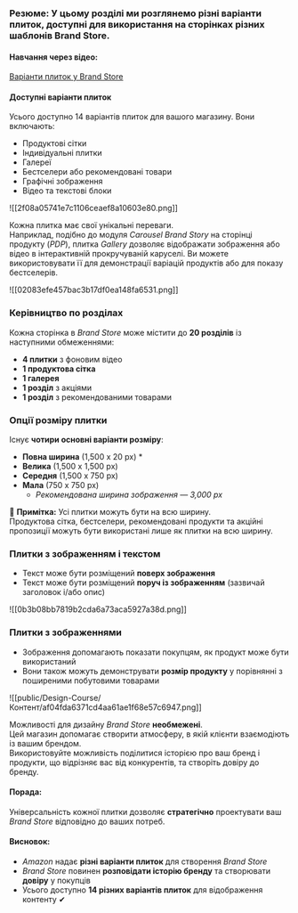 ### **Резюме**: У цьому розділі ми розглянемо різні варіанти плиток, доступні для використання на сторінках різних шаблонів Brand Store.

#### **Навчання через відео:**
[Варіанти плиток у Brand Store](https://www.youtube.com/watch?v=X8SWLEV9B64)

#### **Доступні варіанти плиток**
Усього доступно 14 варіантів плиток для вашого магазину. Вони включають:

- Продуктові сітки
- Індивідуальні плитки
- Галереї
- Бестселери або рекомендовані товари
- Графічні зображення
- Відео та текстові блоки

![[2f08a05741e7c1106ceaef8a10603e80.png]]

Кожна плитка має свої унікальні переваги.  
Наприклад, подібно до модуля _Carousel Brand Story_ на сторінці продукту (_PDP_), плитка _Gallery_ дозволяє відображати зображення або відео в інтерактивній прокручуваній каруселі. Ви можете використовувати її для демонстрації варіацій продуктів або для показу бестселерів.

![[02083efe457bac3b17df0ea148fa6531.png]]

### **Керівництво по розділах**
Кожна сторінка в _Brand Store_ може містити до **20 розділів** із наступними обмеженнями:

- **4 плитки** з фоновим відео
- **1 продуктова сітка**
- **1 галерея**
- **1 розділ** з акціями
- **1 розділ** з рекомендованими товарами

### **Опції розміру плитки**
Існує **чотири основні варіанти розміру**:

- **Повна ширина** (1,500 x 20 px) *
- **Велика** (1,500 x 1,500 px)
- **Середня** (1,500 x 750 px)
- **Мала** (750 x 750 px)  
    * _Рекомендована ширина зображення — 3,000 px_

📌 **Примітка:** Усі плитки можуть бути на всю ширину.  
Продуктова сітка, бестселери, рекомендовані продукти та акційні пропозиції можуть бути використані лише як плитки на всю ширину.

### **Плитки з зображенням і текстом**
- Текст може бути розміщений **поверх зображення**
- Текст може бути розміщений **поруч із зображенням** (зазвичай заголовок і/або опис)

![[0b3b08bb7819b2cda6a73aca5927a38d.png]]

### **Плитки з зображеннями**
- Зображення допомагають показати покупцям, як продукт може бути використаний
- Вони також можуть демонструвати **розмір продукту** у порівнянні з поширеними побутовими товарами

![[public/Design-Course/Контент/af04fda6371cd4aa61ae1f68e57c6947.png]]

Можливості для дизайну _Brand Store_ **необмежені**.  
Цей магазин допомагає створити атмосферу, в якій клієнти взаємодіють із вашим брендом.  
Використовуйте можливість поділитися історією про ваш бренд і продукти, що відрізняє вас від конкурентів, та створіть довіру до бренду.

#### **Порада:**
Універсальність кожної плитки дозволяє **стратегічно** проектувати ваш _Brand Store_ відповідно до ваших потреб.

#### **Висновок:**
- _Amazon_ надає **різні варіанти плиток** для створення _Brand Store_
- _Brand Store_ повинен **розповідати історію бренду** та створювати **довіру** у покупців
- Усього доступно **14 різних варіантів плиток** для відображення контенту ✔